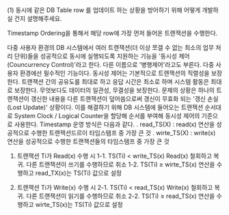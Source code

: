 
(1) 동시에 같은 DB Table row 를 업데이트 하는 상황을 방어하기 위해 어떻게 개발하실 건지 설명해주세요.

 Timestamp Ordering을 통해서 해당 row에 가장 먼저 들어온 트랜잭션을 수행한다. 

 다중 사용자 환경의 DB 시스템에서 여러 트랜잭션(더 이상 쪼갤 수 없는 최소의 업무 처리 단위)들을 성공적으로 동시에 실행되도록 지원하는 기능을 '동시성 제어(Councurrency Control)'라고 한다. 
다른 이름으로 '병행제어'라고도 부른다.
다중 사용자 환경에선 필수적인 기능이다. 
 동시성 제어는 기본적으로 트랜잭션의 직렬성을 보장한다. 
트랜잭션 간의 공유도를 최대로 하고 응답 시간은 최소로 하며 시스템 활동은 최대로 보장한다. 
무엇보다도 데이터의 일관성, 무결성을 보장한다.
 문제의 상황은 하나의 트랜잭션이 갱신한 내용을 다른 트랜잭션이 덮어씀으로써 갱신이 무효화 되는 '갱신 손실(Lost Update)' 상황이다.
이를 해결하기 위해 DB 시스템에 들어오는 트랜잭션 순서대로 System Clock / Logical Counter을 할당해 순서를 부여해 동시성 제어의 기준으로 사용한다.
Timestamp 운영 방식은 다음과 같다.
. read_TS(X) : read(x) 연산을 성공적으로 수행한 트랜잭션드르이 타임스탬프 중 가장 큰 것
. wirte_TS(X) : write(x) 연산을 성공적으로 수행한 트랜잭션들의 타임스탬프 중 가장 큰 것

1. 트랜잭션 Ti가 Read(x) 수행 시 
  1-1. TS(Ti) < write_TS(x)
   Read(x) 철회하고 복귀. 다른 트랜잭션이 쓰기를 수행하므로 취소
  1-2. TS(Ti) ≥ wirte_TS(x)
   연산을 수행하고 read_TX(x)는 TS(Ti) 값으로 설정

2. 트랜잭션 Ti가 Write(x) 수행 시
  2-1. TS(Ti) < read_TS(x)
   Write(x) 철회하고 복귀. 다른 트랜잭션이 읽기를 수행하므로 취소
  2-2. TS(Ti) ≥ read_TS(x)
   연산을 수행하고 wirte_TS(x)는 TS(Ti) 값으로 설정
